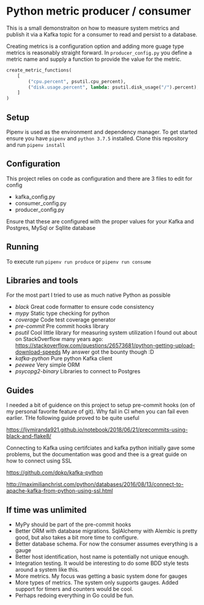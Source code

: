 # Python metric producer / consumer

This is a small demonstraiton on how to measure system metrics and publish it via a Kafka topic for a consumer to read and persist to a database.

Creating metrics is a configuration option and adding more guage type metrics is reasonably straight forward. In `producer_config.py` you define a metric name and supply a function to provide the value for the metric.

```python
create_metric_functions(
    [
        ("cpu.percent", psutil.cpu_percent),
        ("disk.usage.percent", lambda: psutil.disk_usage("/").percent),
    ]
)
```

## Setup

Pipenv is used as the environment and dependency manager. To get started ensure you have `pipenv` and `python 3.7.5` installed. Clone this repository and run `pipenv install`

## Configuration

This project relies on code as configuration and there are 3 files to edit for config

- kafka_config.py
- consumer_config.py
- producer_config.py

Ensure that these are configured with the proper values for your Kafka and Postgres, MySql or Sqllite database

## Running

To execute run `pipenv run produce` or `pipenv run consume`

## Libraries and tools

For the most part I tried to use as much native Python as possible

- *black* Great code formatter to ensure code consistency
- *mypy* Static type checking for python
- *coverage* Code test coverage generator
- *pre-commit* Pre commit hooks library
- *psutil* Cool little library for measuring system utilization I found out about on StackOverflow many years ago: https://stackoverflow.com/questions/26573681/python-getting-upload-download-speeds My answer got the bounty though :D
- *kafka-python* Pure python Kafka client
- *peewee* Very simple ORM
- *psycopg2-binary* Libraries to connect to Postgres

## Guides

I needed a bit of guidence on this project to setup pre-commit hooks (on of my personal favorite feature of git). Why fail in CI when you can fail even earlier. THe following guide proved to be quite useful

https://ljvmiranda921.github.io/notebook/2018/06/21/precommits-using-black-and-flake8/

Connecting to Kafka using certifciates and kafka python initially gave some problems, but the documentation was good and thee is a great guide on how to connect using SSL

https://github.com/dpkp/kafka-python

http://maximilianchrist.com/python/databases/2016/08/13/connect-to-apache-kafka-from-python-using-ssl.html

## If time was unlimited

- MyPy should be part of the pre-commit hooks
- Better ORM with database migrations. SqlAlchemy with Alembic is pretty good, but also takes a bit more time to configure.
- Better database schema. For now the consumer assumes everything is a gauge
- Better host identification, host name is potentially not unique enough.
- Integration testing. It would be interesting to do some BDD style tests around a system like this.
- More metrics. My focus was getting a basic system done for gauges
- More types of metrics. The system only supports gauges. Added support for timers and counters would be cool.
- Perhaps redoing everything in Go could be fun.

